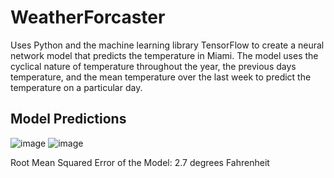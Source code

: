 # WeatherForcaster
Uses Python and the machine learning library TensorFlow to create a neural network model that predicts the temperature in Miami. The model uses the cyclical nature of temperature throughout the year, the previous days temperature, and the mean temperature over the last week to predict the temperature on a particular day.
## Model Predictions
![image](https://github.com/user-attachments/assets/c8883835-fa16-4e0d-81f6-c55c07aedd62)
![image](https://github.com/user-attachments/assets/60572c88-61c6-46f1-a18c-9003b0c2e468)

Root Mean Squared Error of the Model: 2.7 degrees Fahrenheit
